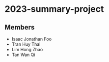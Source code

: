 # 2023-summary-project

## Members

- Isaac Jonathan Foo
- Tran Huy Thai
- Lim Hong Zhao
- Tan Wan Qi

<Description of your project>
